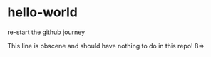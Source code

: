 # hello-world
re-start the github journey

This line is obscene and should have nothing to do in this repo! 8=>
